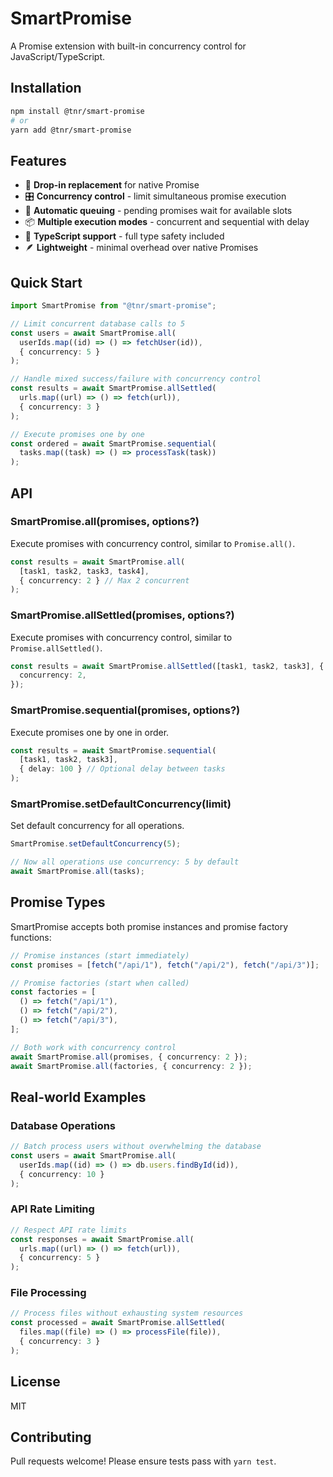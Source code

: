 # SmartPromise

A Promise extension with built-in concurrency control for JavaScript/TypeScript.

## Installation

```bash
npm install @tnr/smart-promise
# or
yarn add @tnr/smart-promise
```

## Features

- 🚀 **Drop-in replacement** for native Promise
- 🎛️ **Concurrency control** - limit simultaneous promise execution
- 🔄 **Automatic queuing** - pending promises wait for available slots
- 📦 **Multiple execution modes** - concurrent and sequential with delay
- 💪 **TypeScript support** - full type safety included
- 🪶 **Lightweight** - minimal overhead over native Promises

## Quick Start

```typescript
import SmartPromise from "@tnr/smart-promise";

// Limit concurrent database calls to 5
const users = await SmartPromise.all(
  userIds.map((id) => () => fetchUser(id)),
  { concurrency: 5 }
);

// Handle mixed success/failure with concurrency control
const results = await SmartPromise.allSettled(
  urls.map((url) => () => fetch(url)),
  { concurrency: 3 }
);

// Execute promises one by one
const ordered = await SmartPromise.sequential(
  tasks.map((task) => () => processTask(task))
);
```

## API

### SmartPromise.all(promises, options?)

Execute promises with concurrency control, similar to `Promise.all()`.

```typescript
const results = await SmartPromise.all(
  [task1, task2, task3, task4],
  { concurrency: 2 } // Max 2 concurrent
);
```

### SmartPromise.allSettled(promises, options?)

Execute promises with concurrency control, similar to `Promise.allSettled()`.

```typescript
const results = await SmartPromise.allSettled([task1, task2, task3], {
  concurrency: 2,
});
```

### SmartPromise.sequential(promises, options?)

Execute promises one by one in order.

```typescript
const results = await SmartPromise.sequential(
  [task1, task2, task3],
  { delay: 100 } // Optional delay between tasks
);
```

### SmartPromise.setDefaultConcurrency(limit)

Set default concurrency for all operations.

```typescript
SmartPromise.setDefaultConcurrency(5);

// Now all operations use concurrency: 5 by default
await SmartPromise.all(tasks);
```

## Promise Types

SmartPromise accepts both promise instances and promise factory functions:

```typescript
// Promise instances (start immediately)
const promises = [fetch("/api/1"), fetch("/api/2"), fetch("/api/3")];

// Promise factories (start when called)
const factories = [
  () => fetch("/api/1"),
  () => fetch("/api/2"),
  () => fetch("/api/3"),
];

// Both work with concurrency control
await SmartPromise.all(promises, { concurrency: 2 });
await SmartPromise.all(factories, { concurrency: 2 });
```

## Real-world Examples

### Database Operations

```typescript
// Batch process users without overwhelming the database
const users = await SmartPromise.all(
  userIds.map((id) => () => db.users.findById(id)),
  { concurrency: 10 }
);
```

### API Rate Limiting

```typescript
// Respect API rate limits
const responses = await SmartPromise.all(
  urls.map((url) => () => fetch(url)),
  { concurrency: 5 }
);
```

### File Processing

```typescript
// Process files without exhausting system resources
const processed = await SmartPromise.allSettled(
  files.map((file) => () => processFile(file)),
  { concurrency: 3 }
);
```

## License

MIT

## Contributing

Pull requests welcome! Please ensure tests pass with `yarn test`.
